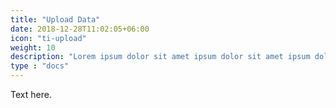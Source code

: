 ```yaml
---
title: "Upload Data"
date: 2018-12-28T11:02:05+06:00
icon: "ti-upload"
weight: 10
description: "Lorem ipsum dolor sit amet ipsum dolor sit amet ipsum dolor sit amet"
type : "docs"
---
```


Text here.
